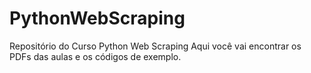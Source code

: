 # PythonWebScraping
Repositório do Curso Python Web Scraping
Aqui você vai encontrar os PDFs das aulas e os códigos de exemplo.
